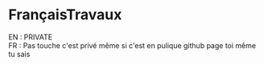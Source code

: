 # FrançaisTravaux

EN : PRIVATE<br>
FR : Pas touche c'est privé même si c'est en pulique github page toi même tu sais

